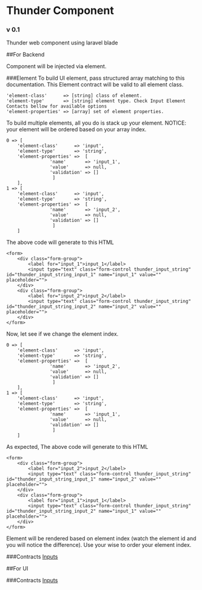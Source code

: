# Thunder Component
### v 0.1
Thunder web component using laravel blade

##For Backend

Component will be injected via element. 

###Element 
To build UI element, pass structured array matching to this documentation. This Element contract will be valid to all element class.

	'element-class'      => [string] class of element.
	'element-type'       => [string] element type. Check Input Element Contacts bellow for available options
	'element-properties' => [array] set of element properties.

To build multiple elements, all you do is stack up your element. NOTICE: your element will be ordered based on your array index.

 	0 => [
		'element-class'      => 'input',
		'element-type'       => 'string',
		'element-properties' =>  [
					'name'       => 'input_1',
					'value'      => null,
					'validation' => []
				     ]
		],
 	1 => [
		'element-class'      => 'input',
		'element-type'       => 'string',
		'element-properties' =>  [
					'name'       => 'input_2',
					'value'      => null,
					'validation' => []
				     ]
		]
		
The above code will generate to this HTML

	<form>
		<div class="form-group">
			<label for="input_1">input_1</label>
			<input type="text" class="form-control thunder_input_string" id="thunder_input_string_input_1" name="input_1" value="" placeholder="">
		</div>
		<div class="form-group">
			<label for="input_2">input_2</label>
			<input type="text" class="form-control thunder_input_string" id="thunder_input_string_input_2" name="input_2" value="" placeholder="">
		</div>		
	</form>
	
Now, let see if we change the element index.

 	0 => [
		'element-class'      => 'input',
		'element-type'       => 'string',
		'element-properties' =>  [
					'name'       => 'input_2',
					'value'      => null,
					'validation' => []
				     ]
		],
 	1 => [
		'element-class'      => 'input',
		'element-type'       => 'string',
		'element-properties' =>  [
					'name'       => 'input_1',
					'value'      => null,
					'validation' => []
				     ]
		]
		
As expected, The above code will generate to this HTML

	<form>
		<div class="form-group">
			<label for="input_2">input_2</label>
			<input type="text" class="form-control thunder_input_string" id="thunder_input_string_input_1" name="input_2" value="" placeholder="">
		</div>
		<div class="form-group">
			<label for="input_1">input_1</label>
			<input type="text" class="form-control thunder_input_string" id="thunder_input_string_input_2" name="input_1" value="" placeholder="">
		</div>		
	</form>	

Element will be rendered based on element index (watch the element id and you will notice the difference). Use your wise to order your element index.

###Contracts 
[Inputs](https://github.com/ThunderID/ThunderComponents/blob/master/Contracts/Backend/Inputs.mdown)

##For UI

###Contracts 
[Inputs](https://github.com/ThunderID/ThunderComponents/blob/master/Contracts/UI/inputs.mdown)
